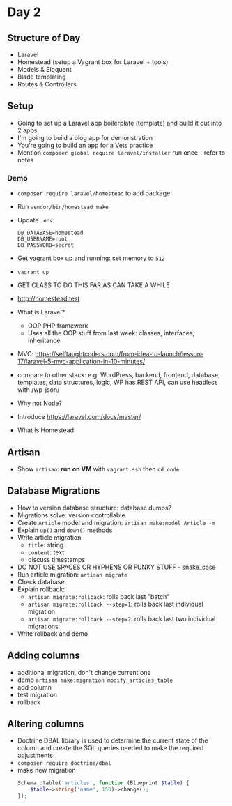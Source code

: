 # Day 2

## Structure of Day
- Laravel
- Homestead (setup a Vagrant box for Laravel + tools)
- Models & Eloquent
- Blade templating
- Routes & Controllers

## Setup
- Going to set up a Laravel app boilerplate (template) and build it out into 2 apps
- I'm going to build a blog app for demonstration
- You're going to build an app for a Vets practice
- Mention `composer global require laravel/installer` run once - refer to notes

### Demo

- `composer require laravel/homestead` to add package
- Run `vendor/bin/homestead make`
- Update `.env`:

    ```
    DB_DATABASE=homestead
    DB_USERNAME=root
    DB_PASSWORD=secret
    ```

- Get vagrant box up and running: set memory to `512`
- `vagrant up`
- GET CLASS TO DO THIS FAR AS CAN TAKE A WHILE
- http://homestead.test
- What is Laravel?
    - OOP PHP framework
    - Uses all the OOP stuff from last week: classes, interfaces, inheritance
- MVC: https://selftaughtcoders.com/from-idea-to-launch/lesson-17/laravel-5-mvc-application-in-10-minutes/
- compare to other stack: e.g. WordPress, backend, frontend, database, templates, data structures, logic, WP has REST API, can use headless with /wp-json/
- Why not Node?
- Introduce https://laravel.com/docs/master/
- What is Homestead


## Artisan
- Show `artisan`: **run on VM** with `vagrant ssh` then `cd code`

## Database Migrations
- How to version database structure: database dumps?
- Migrations solve: version controllable
- Create `Article` model and migration:
    `artisan make:model Article -m`
- Explain `up()` and `down()` methods
- Write article migration
    - `title`: string
    - `content`: text
    - discuss timestamps
- DO NOT USE SPACES OR HYPHENS OR FUNKY STUFF - snake_case
- Run article migration: `artisan migrate`
- Check database
- Explain rollback:
    - `artisan migrate:rollback`: rolls back last "batch"
    - `artisan migrate:rollback --step=1`: rolls back last individual migration
    - `artisan migrate:rollback --step=2`: rolls back last two individual migrations
- Write rollback and demo

## Adding columns
- additional migration, don't change current one
- demo `artisan make:migration modify_articles_table`
- add column
- test migration
- rollback

## Altering columns

- Doctrine DBAL library is used to determine the current state of the column and create the SQL queries needed to make the required adjustments
- `composer require doctrine/dbal`
- make new migration
    ```php
    Schema::table('articles', function (Blueprint $table) {
        $table->string('name', 150)->change();
    });
    ```
